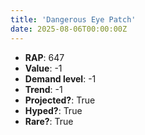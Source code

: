 ```yaml
---
title: 'Dangerous Eye Patch'
date: 2025-08-06T00:00:00Z
---
```

- **RAP**: 647
- **Value**: -1
- **Demand level**: -1
- **Trend**: -1
- **Projected?**: True
- **Hyped?**: True
- **Rare?**: True
